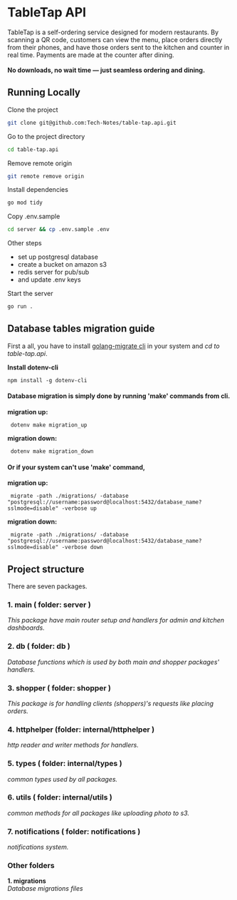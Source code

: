 # TableTap API

TableTap is a self-ordering service designed for modern restaurants. By scanning a QR code, customers can view the menu, place orders directly from their phones, and have those orders sent to the kitchen and counter in real time. Payments are made at the counter after dining.
<br>
<br>
**No downloads, no wait time — just seamless ordering and dining.**

## Running Locally

Clone the project

```bash
git clone git@github.com:Tech-Notes/table-tap.api.git
```

Go to the project directory

```bash
cd table-tap.api
```

Remove remote origin

```bash
git remote remove origin
```

Install dependencies

```bash
go mod tidy
```

Copy .env.sample

```bash
cd server && cp .env.sample .env
```

Other steps
   - set up postgresql database
   - create a bucket on amazon s3
   - redis server for pub/sub
   - and update .env keys

Start the server

```bash
go run .
```

## Database tables migration guide
   First a all, you have to install [golang-migrate cli](https://github.com/golang-migrate/migrate/tree/master/cmd/migrate) in your system and *cd to table-tap.api*.

 **Install dotenv-cli**

    npm install -g dotenv-cli

#### Database migration is simply done by running **'make'** commands from cli.

 **migration up:**
     
     dotenv make migration_up 

 **migration down:**
 
     dotenv make migration_down

#### Or if your system can't use **'make'** command,

 **migration up:**
 
     migrate -path ./migrations/ -database "postgresql://username:password@localhost:5432/database_name?sslmode=disable" -verbose up

 **migration down:**
 
     migrate -path ./migrations/ -database "postgresql://username:password@localhost:5432/database_name?sslmode=disable" -verbose down

 
## Project structure

There are seven packages.

   ### 1. main ( folder:  server )
   *This package have main router setup and handlers for admin and kitchen dashboards.* 
     
   ### 2. db ( folder: db )
   *Database functions which is used by both main and shopper packages' handlers.*
     
   ### 3. shopper ( folder: shopper )
   *This package is for handling clients (shoppers)'s requests like placing orders.*
   
   ### 4. httphelper (folder: internal/httphelper )
   *http reader and writer methods for handlers.*

   ### 5. types ( folder: internal/types )
   *common types used by all packages.*
   
   ### 6. utils ( folder: internal/utils )
   *common methods for all packages like uploading photo to s3.*

   ### 7. notifications ( folder: notifications )
   *notifications system.*

### Other folders

   **1. migrations** <br>
   *Database migrations files*
      
     
